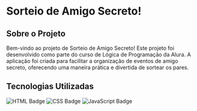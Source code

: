# Sorteio de Amigo Secreto!

## Sobre o Projeto

Bem-vindo ao projeto de Sorteio de Amigo Secreto! Este projeto foi desenvolvido como parte do curso de Lógica de Programação da Alura. A aplicação foi criada para facilitar a organização de eventos de amigo secreto, oferecendo uma maneira prática e divertida de sortear os pares.

## Tecnologias Utilizadas

![HTML Badge](https://img.shields.io/badge/HTML5-E34F26?style=for-the-badge&logo=html5&logoColor=ffffff)
![CSS Badge](https://img.shields.io/badge/CSS3-1572B6?style=for-the-badge&logo=css3&logoColor=ffffff)
![JavaScript Badge](https://img.shields.io/badge/JavaScript-F7DF1E?style=for-the-badge&logo=javascript&logoColor=000000)
